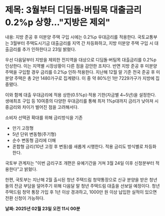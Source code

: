 # **제목: 3월부터 디딤돌·버팀목 대출금리 0.2%p 상향…"지방은 제외"**

  내용: 지방 준공 후 미분양 주택 구입 시에는 0.2%p 우대금리를 적용한다. 국토교통부는 3월부터 주택도시기금 대출금리를 지역 간 차등화하고, 지방 미분양 주택 구입 시 대출금리를 추가 인하한다고 23일 밝혔다. 

우선 다음달부터 지방을 제외한 전지역을 대상으로 디딤돌·버팀목 대출금리를 0.2%p 인상한다. 이는 지역별 시장상황이 다른 점을 감안한 조치다. 반면 지방 준공 후 미분양 주택을 구입할 경우 금리를 0.2%p 인하·적용한다. 지난해 12월 말 기준 전국 준공 후 미분양 주택은 총 2만 1480가구로 집계됐다. 이 중 약 80%인 1만 7229가구가 지방에 집중됐다. 

이와 함께 대출 우대금리에 적용 상한(0.5%p)·적용 기한(자금별 4~5년)을 설정한다. 생애최초 구입 등 10여종의 다양한 우대금리를 통해 최저 1%p대까지 금리가 낮아져 시중금리와 차이가 벌어진 점을 고려해서다. 

소비자 선택권 확대를 위해 금리방식을 기존 
- 만기 고정형 
- 5년 단위 변동형(주기형) 
- 순수 변동형 금리에 더해 
- 혼합형 금리(10년 고정 후 변동)를 새롭게 시행한다. 적용 금리도 방식별로 차등화한다. 

국토부 관계자는 "이번 금리구조 개편은 유예기간을 거쳐 3월 24일 이후 신청분부터 적용한다"고 밝혔다. 

한편, 국토부는 지난해 2월 출시된 청년 주택드림 청약통장으로 신규 분양을 받은 청년들의 잔금 부담을 덜어주기 위해 다음달 말 청년 주택드림 대출을 선보일 예정이다. 청년 주택드림 청약 통장 가입 후 1년 이상 경과하고, 1000만 원 이상 납입한 실적이 있으면 전환 신청이 가능하다.

  **날짜: 2025년 02월 23일 오전 11시 00분**